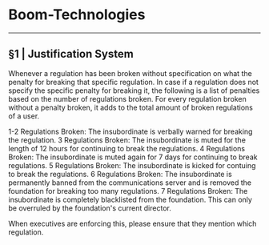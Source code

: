 # Boom-Technologies

----------------------------------------------------------

## §1 | Justification System
Whenever a regulation has been broken without specification on what the penalty for breaking that specific regulation. In case if a regulation does not specify the specific penalty for breaking it, the following is a list of penalties based on the number of regulations broken. For every regulation broken without a penalty broken, it adds to the total amount of broken regulations of a user. 

1-2 Regulations Broken: The insubordinate is verbally warned for breaking the regulation. 
3 Regulations Broken: The insubordinate is muted for the length of 12 hours for continuing to break the regulations. 
4 Regulations Broken: The insubordinate is muted again for 7 days for continuing to break regulations.
5 Regulations Broken: The insubordinate is kicked for contuing to break the regulations.
6 Regulations Broken: The insubordinate is permanently banned from the communications server and is removed the foundation for breaking too many regulations. 
7 Regulations Broken: The insubordinate is completely blacklisted from the foundation. This can only be overruled by the foundation's current director.

When executives are enforcing this, please ensure that they mention which regulation.
